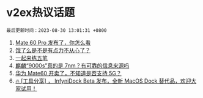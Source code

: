 # v2ex热议话题

`最后更新时间：2023-08-30 13:01:31 +0800`

1. [Mate 60 Pro 发布了，你怎么看](https://www.v2ex.com/t/969369)
1. [饿了么是不是有点力不从心了？](https://www.v2ex.com/t/969367)
1. [一起来练五笔](https://www.v2ex.com/t/969311)
1. [麒麟“9000s”真的是 7nm？有可靠的信息来源吗](https://www.v2ex.com/t/969373)
1. [华为 Mate60 开卖了，不知道是否支持 5G？](https://www.v2ex.com/t/969203)
1. [🔥 [工具分享] ， InfyniDock Beta 发布，全新 MacOS Dock 替代品，欢迎大家试用！](https://www.v2ex.com/t/969249)

